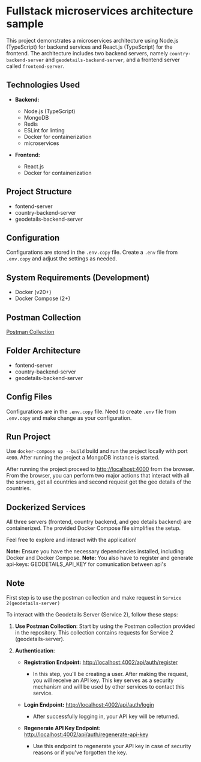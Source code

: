 # Fullstack microservices architecture sample

This project demonstrates a microservices architecture using Node.js (TypeScript) for backend services and React.js (TypeScript) for the frontend. The architecture includes two backend servers, namely `country-backend-server` and `geodetails-backend-server`, and a frontend server called `frontend-server`.

## Technologies Used

- **Backend:**
  - Node.js (TypeScript)
  - MongoDB
  - Redis
  - ESLint for linting
  - Docker for containerization
  - microservices

- **Frontend:**
  - React.js
  - Docker for containerization

## Project Structure
   -  fontend-server
   -  country-backend-server
   -  geodetails-backend-server


## Configuration

Configurations are stored in the `.env.copy` file. Create a `.env` file from `.env.copy` and adjust the settings as needed.

## System Requirements (Development)

- Docker (v20+)
- Docker Compose (2+)

## Postman Collection

[Postman Collection](https://api.postman.com/collections/14268941-1daedcf5-2b9f-42c5-a707-68f65a1dedcd?access_key=PMAT-01HMDFME65WY40E5SZE869505G)

## Folder Architecture

-   fontend-server
-   country-backend-server
-   geodetails-backend-server

## Config Files

Configurations are in the `.env.copy` file. Need to create `.env` file from `.env.copy` and make change as your configuration.

## Run Project

Use `docker-compose up --build` build and run the project locally with port `4000`. After running the project a MongoDB instance is started.

After running the project proceed to [http://localhost:4000](http://localhost:4000) from the browser. From the browser, you can perform two major actions that interact with all the servers, get all countries and second request get the geo details of the countries.

## Dockerized Services

All three servers (frontend, country backend, and geo details backend) are containerized. The provided Docker Compose file simplifies the setup.

Feel free to explore and interact with the application!

**Note:** Ensure you have the necessary dependencies installed, including Docker and Docker Compose.
**Note:** You also have to register and generate api-keys: GEODETAILS_API_KEY for comunication between api's

## Note
First step is to use the postman collection and make request in  `Service 2(geodetails-server)`


To interact with the Geodetails Server (Service 2), follow these steps:

1. **Use Postman Collection**: Start by using the Postman collection provided in the repository. This collection contains requests for Service 2 (geodetails-server).

2. **Authentication**:

    - **Registration Endpoint:** [http://localhost:4002/api/auth/register](http://localhost:4002/api/auth/register)
    
        - In this step, you'll be creating a user. After making the request, you will receive an API key. This key serves as a security mechanism and will be used by other services to contact this service.

    - **Login Endpoint:** [http://localhost:4002/api/auth/login](http://localhost:4002/api/auth/login)
    
        - After successfully logging in, your API key will be returned.

    - **Regenerate API Key Endpoint:** [http://localhost:4002/api/auth/regenerate-api-key](http://localhost:4002/api/auth/regenerate-api-key)
    
        - Use this endpoint to regenerate your API key in case of security reasons or if you've forgotten the key.
